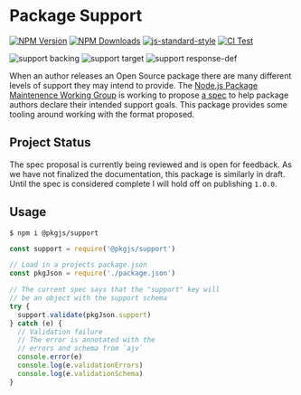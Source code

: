 # Package Support

[![NPM Version](https://img.shields.io/npm/v/@pkgjs/support.svg)](https://npmjs.org/package/@pkgjs/support)
[![NPM Downloads](https://img.shields.io/npm/dm/@pkgjs/support.svg)](https://npmjs.org/package/@pkgjs/support)
[![js-standard-style](https://img.shields.io/badge/code%20style-standard-brightgreen.svg)](https://github.com/standard/standard)
[![CI Test](https://github.com/pkgjs/support/workflows/Test/badge.svg)](https://github.com/pkgjs/support/actions)

![support backing](https://img.shields.io/badge/support%20backing-HOBBY-blue.svg)
![support target](https://img.shields.io/badge/support%20target-LTS-red.svg)
![support response-def](https://img.shields.io/badge/support%20response-best--effort-yellow.svg)

When an author releases an Open Source package there are many different levels
of support they may intend to provide.  The [Node.js Package Maintenence Working Group](https://github.com/nodejs/package-maintenance)
is working to propose [a spec](https://github.com/nodejs/package-maintenance/issues/220) to help package authors declare their intended support goals.  This package provides
some tooling around working with the format proposed.

## Project Status

The spec proposal is currently being reviewed and is open for feedback.  As we have not
finalized the documentation, this package is similarly in draft.  Until the spec is
considered complete I will hold off on publishing `1.0.0`.

## Usage

```
$ npm i @pkgjs/support
```

```javascript
const support = require('@pkgjs/support')

// Load in a projects package.json
const pkgJson = require('./package.json')

// The current spec says that the "support" key will
// be an object with the support schema
try {
  support.validate(pkgJson.support)
} catch (e) {
  // Validation failure
  // The error is annotated with the
  // errors and schema from `ajv`
  console.error(e)
  console.log(e.validationErrors)
  console.log(e.validationSchema)
}
```
